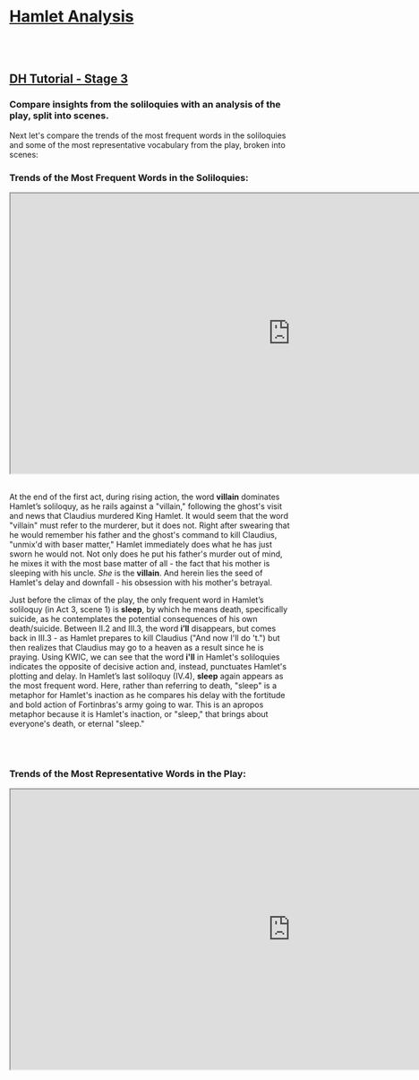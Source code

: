 <html>
  <head>
  <h1 style="text-decoration:underline;"><b>Hamlet Analysis</b></h1>
  </head>
  
  <br></br>
  <h2><a href="https://github.com/AshleySanders/DigShakespeare/blob/master/HamletDH_Tutorial.md">DH Tutorial - Stage 3</a></h2>
  <h3>Compare insights from the soliloquies with an analysis of the play, split into scenes.</h3>
  <body>
  <p> </p>
  
  <p>Next let's compare the trends of the most frequent words in the soliloquies and some of the most representative vocabulary from the play, broken into scenes:</p>

<h3><b>Trends of the Most Frequent Words in the Soliloquies:</b></h3>
<iframe width="1000" height="500" src='https://voyant-tools.org/tool/Trends/?view=Trends&bins=7&corpus=daaa71e1acbe221ad2ea67a0e66cba63'></iframe>
<br></br>
<p>At the end of the first act, during rising action, the word <b>villain</b> dominates Hamlet’s soliloquy, as he rails against a "villain," following the ghost's visit and news that Claudius murdered King Hamlet. It would seem that the word "villain" must refer to the murderer, but it does not. Right after swearing that he would remember his father and the ghost's command to kill Claudius, "unmix'd with baser matter," Hamlet immediately does what he has just sworn he would not. Not only does he put his father's murder out of mind, he mixes it with the most base matter of all - the fact that his mother is sleeping with his uncle. <em>She</em> is the <b>villain</b>. And herein lies the seed of Hamlet's delay and downfall - his obsession with his mother's betrayal.</p>

<p>Just before the climax of the play, the only frequent word in Hamlet’s soliloquy (in Act 3, scene 1) is <b>sleep</b>, by which he means death, specifically suicide, as he contemplates the potential consequences of his own death/suicide. Between II.2 and III.3, the word <b>i’ll</b> disappears, but comes back in III.3 - as Hamlet prepares to kill Claudius ("And now I'll do 't.") but then realizes that Claudius may go to a heaven as a result since he is praying. Using KWIC, we can see that the word <b>i'll</b> in Hamlet's soliloquies indicates the opposite of decisive action and, instead, punctuates Hamlet's plotting and delay. In Hamlet’s last soliloquy (IV.4), <b>sleep</b> again appears as the most frequent word. Here, rather than referring to death, "sleep" is a metaphor for Hamlet's inaction as he compares his delay with the fortitude and bold action of Fortinbras's army going to war. This is an apropos metaphor because it is Hamlet's inaction, or "sleep," that brings about everyone's death, or eternal "sleep."</p>
<br></br>
<h3><b>Trends of the Most Representative Words in the Play:</b></h3>
<iframe width="1000" height="500" src='https://voyant-tools.org/tool/Trends/?view=Trends&stopList=keywords-c576000cac60b0f03eab1b1e76a136bb&query=soul*&query=shall*&query=villain*&query=moth*&query=father*&bins=20&corpus=1ada137c18a69d58bfe64dd0c029ad16'></iframe>
 <br></br>
 <p></p>
 

  </body>

</html>

